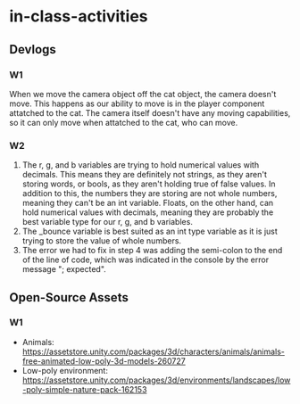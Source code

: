 # in-class-activities
## Devlogs
### W1
When we move the camera object off the cat object, the camera doesn't move. This happens as our ability to move is in the player component attatched to the cat. The camera itself doesn't have any moving capabilities, so it can only move when attatched to the cat, who can move.

### W2
1. The r, g, and b variables are trying to hold numerical values with decimals. This means they are definitely not strings, as they aren't storing words, or bools, as they aren't holding true of false values. In addition to this, the numbers they are storing are not whole numbers, meaning they can't be an int variable. Floats, on the other hand, can hold numerical values with decimals, meaning they are probably the best variable type for our r, g, and b variables.
2. The _bounce variable is best suited as an int type variable as it is just trying to store the value of whole numbers.
3. The error we had to fix in step 4 was adding the semi-colon to the end of the line of code, which was indicated in the console by the error message "; expected".

## Open-Source Assets
### W1
- Animals: https://assetstore.unity.com/packages/3d/characters/animals/animals-free-animated-low-poly-3d-models-260727 
- Low-poly environment: https://assetstore.unity.com/packages/3d/environments/landscapes/low-poly-simple-nature-pack-162153 